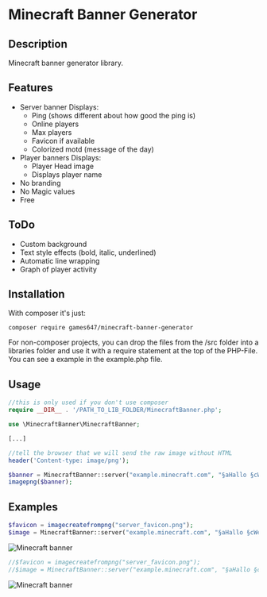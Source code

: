 # Minecraft Banner Generator

## Description

Minecraft banner generator library.

## Features

* Server banner
Displays:
    * Ping (shows different about how good the ping is)
    * Online players
    * Max players
    * Favicon if available
    * Colorized motd (message of the day)
* Player banners
Displays:
    * Player Head image
    * Displays player name
* No branding
* No Magic values
* Free

## ToDo

* Custom background
* Text style effects (bold, italic, underlined)
* Automatic line wrapping
* Graph of player activity

## Installation

With composer it's just:

    composer require games647/minecraft-banner-generator

For non-composer projects, you can drop the files from the /src folder into a libraries folder and use it with a
require statement at the top of the PHP-File. You can see a example in the example.php file.

## Usage

```PHP
//this is only used if you don't use composer
require __DIR__ . '/PATH_TO_LIB_FOLDER/MinecraftBanner.php';

use \MinecraftBanner\MinecraftBanner;

[...]

//tell the browser that we will send the raw image without HTML
header('Content-type: image/png');

$banner = MinecraftBanner::server("example.minecraft.com", "§aHallo §cWelt");
imagepng($banner);
```

## Examples

```PHP
$favicon = imagecreatefrompng("server_favicon.png");
$image = MinecraftBanner::server("example.minecraft.com", "§aHallo §cWelt", -1, -1, $favicon);
```
![Minecraft banner](http://i.imgur.com/dN6Wsyx.png)

```PHP
//$favicon = imagecreatefrompng("server_favicon.png");
//$image = MinecraftBanner::server("example.minecraft.com", "§aHallo §cWelt", -1, -1, $favicon);
```
![Minecraft banner](http://i.imgur.com/2yZGQck.png)